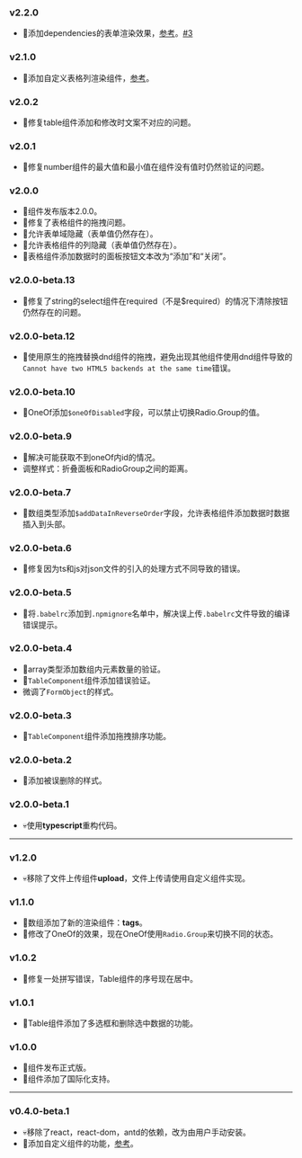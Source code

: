 ### v2.2.0

* 🌟添加dependencies的表单渲染效果，[参考](https://github.com/duan602728596/antd-schema-form/blob/master/README-zhCN.md#typeobject)。[#3](https://github.com/duan602728596/antd-schema-form/issues/3)

### v2.1.0

* 🌟添加自定义表格列渲染组件，[参考](https://github.com/duan602728596/antd-schema-form/blob/master/README-zhCN.md#自定义表格列渲染组件)。

### v2.0.2

* 🐛修复table组件添加和修改时文案不对应的问题。

### v2.0.1

* 🐛修复number组件的最大值和最小值在组件没有值时仍然验证的问题。

### v2.0.0

* 🎉组件发布版本2.0.0。
* 🐛修复了表格组件的拖拽问题。
* 🌟允许表单域隐藏（表单值仍然存在）。
* 🌟允许表格组件的列隐藏（表单值仍然存在）。
* 🌟表格组件添加数据时的面板按钮文本改为“添加”和“关闭”。

### v2.0.0-beta.13

* 🐛修复了string的select组件在required（不是$required）的情况下清除按钮仍然存在的问题。

### v2.0.0-beta.12

* 🐛使用原生的拖拽替换dnd组件的拖拽，避免出现其他组件使用dnd组件导致的`Cannot have two HTML5 backends at the same time`错误。

### v2.0.0-beta.10

* 🌟OneOf添加`$oneOfDisabled`字段，可以禁止切换Radio.Group的值。

### v2.0.0-beta.9

* 🐛解决可能获取不到oneOf内id的情况。
* 调整样式：折叠面板和RadioGroup之间的距离。

### v2.0.0-beta.7

* 🌟数组类型添加`$addDataInReverseOrder`字段，允许表格组件添加数据时数据插入到头部。

### v2.0.0-beta.6

* 🐛修复因为ts和js对json文件的引入的处理方式不同导致的错误。

### v2.0.0-beta.5

* 🐛将`.babelrc`添加到`.npmignore`名单中，解决误上传`.babelrc`文件导致的编译错误提示。

### v2.0.0-beta.4

* 🌟array类型添加数组内元素数量的验证。
* 🌟`TableComponent`组件添加错误验证。
* 微调了`FormObject`的样式。

### v2.0.0-beta.3

* 🌟`TableComponent`组件添加拖拽排序功能。

### v2.0.0-beta.2

* 🐛添加被误删除的样式。

### v2.0.0-beta.1

* 💀使用**typescript**重构代码。

---

### v1.2.0

* 💀移除了文件上传组件**upload**，文件上传请使用自定义组件实现。

### v1.1.0

* 🌟数组添加了新的渲染组件：**tags**。
* 🌟修改了OneOf的效果，现在OneOf使用`Radio.Group`来切换不同的状态。

### v1.0.2

* 🐛修复一处拼写错误，Table组件的序号现在居中。

### v1.0.1

* 🌟Table组件添加了多选框和删除选中数据的功能。

### v1.0.0

* 🎉组件发布正式版。
* 🌟组件添加了国际化支持。

---

### v0.4.0-beta.1

* 💀移除了react，react-dom，antd的依赖，改为由用户手动安装。
* 🌟添加自定义组件的功能，[参考](https://github.com/duan602728596/antd-schema-form/blob/master/README-zhCN.md#自定义渲染组件)。